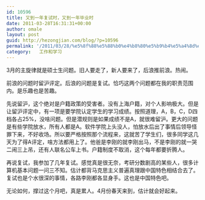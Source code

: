 ```yaml
---
id: 10596
title: 又到一年复试时，又到一年毕业时
date: 2011-03-28T16:31:31+00:00
author: omale
layout: post
guid: http://hezongjian.com/blog/?p=10596
permalink: '/2011/03/28/%e5%8f%88%e5%88%b0%e4%b8%80%e5%b9%b4%e5%a4%8d%e8%af%95%e6%97%b6%ef%bc%8c%e5%8f%88%e5%88%b0%e4%b8%80%e5%b9%b4%e6%af%95%e4%b8%9a%e6%97%b6/'
category:   工作和学习  
---
```

3月的主旋律就是硕士生问题。旧人要走了，新人要来了，后浪推前浪。热闹。

前浪的问题时留沪评定。后浪的问题是复试。恰巧这两个问题都在我的职责范围内。是乐趣也是苦趣。

先说留沪，这个绝对是户籍政策的受害者。没有上海户籍，对个人影响极大。但是让留沪评定中，有一项是要学院认定学生的学习成绩。按照道理，A，B，C，D四档各占25%，没啥问题。但是潜规则是如果成绩不是A，就很难留沪。更大的问题是有些学院放水，所有人都是A。软件学院上头没人，怕放水后出了事情后领导怪罪下来，不好收场。所以要严格按照那个流程来，这就苦了学生们，很多同学这几天为了得A评定，啥方法都用上了。他爸是李刚的就李刚出马，不是李刚的就一哭二闹三上吊，还有人联名公车上书。户籍制度不取消，这个每年都要折腾人。

再说复试，我参加了几年复试。感觉真是很无奈，考研分数剧高的某些人，很多计算机基本问题一问三不知。估计都背马克思主义普遍真理跟中国特色相结合去了。复试也是个水很深的事情，各路李刚都各显身手。这也是中国特色吧。

无论如何，撑过这个月吧，真是累人。4月份春天来到，估计就会好起来。